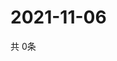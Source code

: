 # 2021-11-06
  共 0条

  <!-- BEGIN -->
  <!-- 最后更新时间Sat Nov 06 2021 15:03:01 GMT+0000 (Coordinated Universal Time) -->
  
  <!-- END -->
  
  